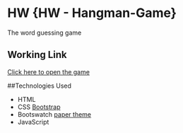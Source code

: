 # HW {HW - Hangman-Game}
The word guessing game

## Working Link
<a href="https://rutulpatel.github.io/Hangman-Game/" target="_blank">Click here to open the game</a>

##Technologies Used
- HTML
- CSS [Bootstrap](http://getbootstrap.com/)
- Bootswatch [paper theme](https://bootswatch.com/paper/)
- JavaScript
